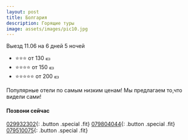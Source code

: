 ```yaml
---
layout: post
title: Болгария
description: Горящие туры
image: assets/images/pic10.jpg
---
```


 Выезд 11.06 на 6 дней 5 ночей

- :star::star::star: от 130 :euro:
- :star::star::star::star: от 150 :euro:
- :star::star::star::star::star: от 200 :euro:

Популярные отели по самым низким ценам!
Мы предлагаем то,что видели сами!

#### Позвони сейчас
[029932302](tel:+37329932302){: .button .special .fit}
[079804044](tel:+37379804044){: .button .special .fit}
[079510075](tel:+079510075){: .button .special .fit}
